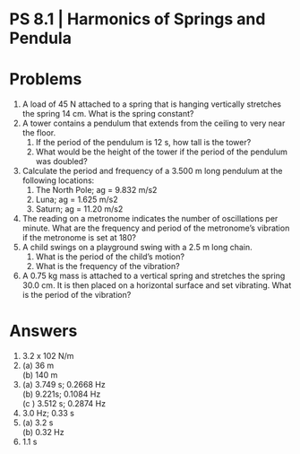 # PS 8.1 | Harmonics of Springs and Pendula

# Problems

1. A load of 45 N attached to a spring that is hanging vertically stretches the spring 14 cm. What is the spring constant?  
2. A tower contains a pendulum that extends from the ceiling to very near the floor.   
   1. If the period of the pendulum is 12 s, how tall is the tower?  
   2. What would be the height of the tower if the period of the pendulum was doubled?  
3. Calculate the period and frequency of a 3.500 m long pendulum at the following locations:  
   1. The North Pole; ag \= 9.832 m/s2  
   2. Luna; ag \= 1.625 m/s2  
   3. Saturn; ag \= 11.20 m/s2  
4. The reading on a metronome indicates the number of oscillations per minute. What are the frequency and period of the metronome’s vibration if the metronome is set at 180?  
5. A child swings on a playground swing with a 2.5 m long chain.  
   1. What is the period of the child’s motion?  
   2. What is the frequency of the vibration?  
6. A 0.75 kg mass is attached to a vertical spring and stretches the spring 30.0 cm. It is then placed on a horizontal surface and set vibrating. What is the period of the vibration?

# 

# Answers

1. 3.2 x 102 N/m  
2. (a) 36 m  
   (b) 140 m  
3. (a) 3.749 s; 0.2668 Hz  
   (b) 9.221s; 0.1084 Hz  
   (c ) 3.512 s; 0.2874 Hz  
4. 3.0 Hz; 0.33 s  
5. (a) 3.2 s  
   (b) 0.32 Hz  
6. 1.1 s

